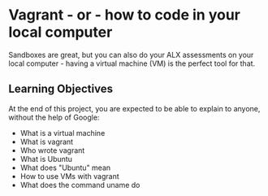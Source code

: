 # Vagrant - or - how to code in your local computer

Sandboxes are great, but you can also do your ALX assessments on your local computer - having a virtual machine (VM) is the perfect tool for that.


## Learning Objectives

At the end of this project, you are expected to be able to explain to anyone, without the help of Google:

* What is a virtual machine
* What is vagrant
* Who wrote vagrant
* What is Ubuntu
* What does "Ubuntu" mean
* How to use VMs with vagrant
* What does the command uname do




